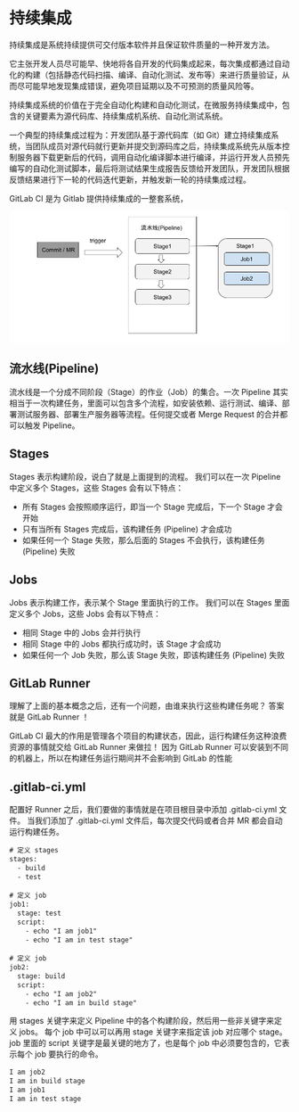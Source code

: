 # 持续集成

持续集成是系统持续提供可交付版本软件并且保证软件质量的一种开发方法。

它主张开发人员尽可能早、快地将各自开发的代码集成起来，每次集成都通过自动化的构建（包括静态代码扫描、编译、自动化测试、发布等）来进行质量验证，从而尽可能早地发现集成错误，避免项目延期以及不可预测的质量风险等。

持续集成系统的价值在于完全自动化构建和自动化测试，在微服务持续集成中，包含的关键要素为源代码库、持续集成机系统、自动化测试系统。 

一个典型的持续集成过程为：开发团队基于源代码库（如 Git）建立持续集成系统，当团队成员对源代码就行更新并提交到源码库之后，持续集成系统先从版本控制服务器下载更新后的代码，调用自动化编译脚本进行编译，并运行开发人员预先编写的自动化测试脚本，最后将测试结果生成报告反馈给开发团队，开发团队根据反馈结果进行下一轮的代码迭代更新，并触发新一轮的持续集成过程。




GitLab CI 是为 Gitlab 提供持续集成的一整套系统，

<div  align="center">
  <img src="../assets/CI.png" width = "550"  align=center />
</div>



## 流水线(Pipeline)

流水线是一个分成不同阶段（Stage）的作业（Job）的集合。一次 Pipeline 其实相当于一次构建任务，里面可以包含多个流程，如安装依赖、运行测试、编译、部署测试服务器、部署生产服务器等流程。任何提交或者 Merge Request 的合并都可以触发 Pipeline。

## Stages

Stages 表示构建阶段，说白了就是上面提到的流程。 我们可以在一次 Pipeline 中定义多个 Stages，这些 Stages 会有以下特点：

- 所有 Stages 会按照顺序运行，即当一个 Stage 完成后，下一个 Stage 才会开始
- 只有当所有 Stages 完成后，该构建任务 (Pipeline) 才会成功
- 如果任何一个 Stage 失败，那么后面的 Stages 不会执行，该构建任务 (Pipeline) 失败

## Jobs

Jobs 表示构建工作，表示某个 Stage 里面执行的工作。 我们可以在 Stages 里面定义多个 Jobs，这些 Jobs 会有以下特点：

- 相同 Stage 中的 Jobs 会并行执行
- 相同 Stage 中的 Jobs 都执行成功时，该 Stage 才会成功
- 如果任何一个 Job 失败，那么该 Stage 失败，即该构建任务 (Pipeline) 失败

## GitLab Runner

理解了上面的基本概念之后，还有一个问题，由谁来执行这些构建任务呢？ 答案就是 GitLab Runner ！

GitLab CI 最大的作用是管理各个项目的构建状态，因此，运行构建任务这种浪费资源的事情就交给 GitLab Runner 来做拉！ 因为 GitLab Runner 可以安装到不同的机器上，所以在构建任务运行期间并不会影响到 GitLab 的性能

## .gitlab-ci.yml

配置好 Runner 之后，我们要做的事情就是在项目根目录中添加 .gitlab-ci.yml 文件。 当我们添加了 .gitlab-ci.yml 文件后，每次提交代码或者合并 MR 都会自动运行构建任务。

```plain
# 定义 stages
stages:
  - build
  - test

# 定义 job
job1:
  stage: test
  script:
    - echo "I am job1"
    - echo "I am in test stage"

# 定义 job
job2:
  stage: build
  script:
    - echo "I am job2"
    - echo "I am in build stage"
```

用 stages 关键字来定义 Pipeline 中的各个构建阶段，然后用一些非关键字来定义 jobs。 每个 job 中可以可以再用 stage 关键字来指定该 job 对应哪个 stage。 job 里面的 script 关键字是最关键的地方了，也是每个 job 中必须要包含的，它表示每个 job 要执行的命令。

```plain
I am job2
I am in build stage
I am job1
I am in test stage
```

